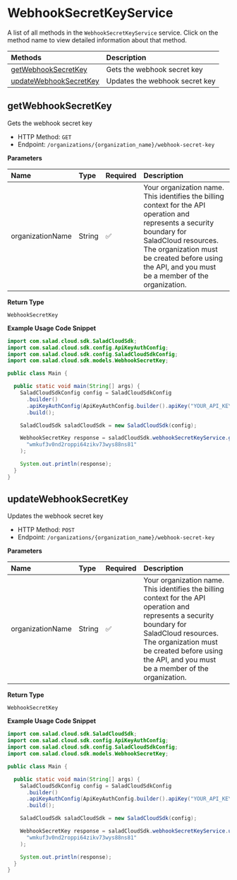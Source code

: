 # WebhookSecretKeyService

A list of all methods in the `WebhookSecretKeyService` service. Click on the method name to view detailed information about that method.

| Methods                                           | Description                    |
| :------------------------------------------------ | :----------------------------- |
| [getWebhookSecretKey](#getwebhooksecretkey)       | Gets the webhook secret key    |
| [updateWebhookSecretKey](#updatewebhooksecretkey) | Updates the webhook secret key |

## getWebhookSecretKey

Gets the webhook secret key

- HTTP Method: `GET`
- Endpoint: `/organizations/{organization_name}/webhook-secret-key`

**Parameters**

| Name             | Type   | Required | Description                                                                                                                                                                                                                                         |
| :--------------- | :----- | :------- | :-------------------------------------------------------------------------------------------------------------------------------------------------------------------------------------------------------------------------------------------------- |
| organizationName | String | ✅       | Your organization name. This identifies the billing context for the API operation and represents a security boundary for SaladCloud resources. The organization must be created before using the API, and you must be a member of the organization. |

**Return Type**

`WebhookSecretKey`

**Example Usage Code Snippet**

```java
import com.salad.cloud.sdk.SaladCloudSdk;
import com.salad.cloud.sdk.config.ApiKeyAuthConfig;
import com.salad.cloud.sdk.config.SaladCloudSdkConfig;
import com.salad.cloud.sdk.models.WebhookSecretKey;

public class Main {

  public static void main(String[] args) {
    SaladCloudSdkConfig config = SaladCloudSdkConfig
      .builder()
      .apiKeyAuthConfig(ApiKeyAuthConfig.builder().apiKey("YOUR_API_KEY").build())
      .build();

    SaladCloudSdk saladCloudSdk = new SaladCloudSdk(config);

    WebhookSecretKey response = saladCloudSdk.webhookSecretKeyService.getWebhookSecretKey(
      "wmkuf3v0nd2roppi64zikv73wys88ns81"
    );

    System.out.println(response);
  }
}

```

## updateWebhookSecretKey

Updates the webhook secret key

- HTTP Method: `POST`
- Endpoint: `/organizations/{organization_name}/webhook-secret-key`

**Parameters**

| Name             | Type   | Required | Description                                                                                                                                                                                                                                         |
| :--------------- | :----- | :------- | :-------------------------------------------------------------------------------------------------------------------------------------------------------------------------------------------------------------------------------------------------- |
| organizationName | String | ✅       | Your organization name. This identifies the billing context for the API operation and represents a security boundary for SaladCloud resources. The organization must be created before using the API, and you must be a member of the organization. |

**Return Type**

`WebhookSecretKey`

**Example Usage Code Snippet**

```java
import com.salad.cloud.sdk.SaladCloudSdk;
import com.salad.cloud.sdk.config.ApiKeyAuthConfig;
import com.salad.cloud.sdk.config.SaladCloudSdkConfig;
import com.salad.cloud.sdk.models.WebhookSecretKey;

public class Main {

  public static void main(String[] args) {
    SaladCloudSdkConfig config = SaladCloudSdkConfig
      .builder()
      .apiKeyAuthConfig(ApiKeyAuthConfig.builder().apiKey("YOUR_API_KEY").build())
      .build();

    SaladCloudSdk saladCloudSdk = new SaladCloudSdk(config);

    WebhookSecretKey response = saladCloudSdk.webhookSecretKeyService.updateWebhookSecretKey(
      "wmkuf3v0nd2roppi64zikv73wys88ns81"
    );

    System.out.println(response);
  }
}

```
